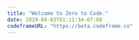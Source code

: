 ```yaml
---
title: "Welcome to Zero to Code."
date: 2019-04-03T01:11:34-07:00
codeframeURL: "https://beta.codeframe.co"
---
```

